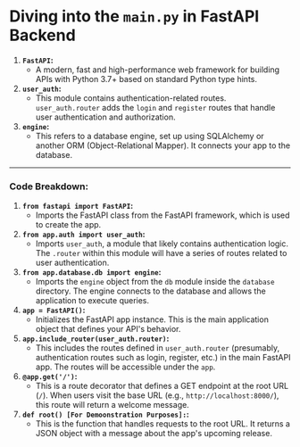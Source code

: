 # Diving into the `main.py` in FastAPI Backend

1. **`FastAPI`:**
    - A modern, fast and high-performance web framework for building APIs with Python 3.7+ based on standard Python type hints.
2. **`user_auth`:**
    - This module contains authentication-related routes. `user_auth.router` adds the `login` and `register` routes that handle user authentication
    and authorization.
3. **`engine`:**
    - This refers to a database engine, set up using SQLAlchemy or another ORM (Object-Relational Mapper). It connects your app to the database.

---

### Code Breakdown:

1. **`from fastapi import FastAPI`:**
    - Imports the FastAPI class from the FastAPI framework, which is used to create the app.
2. **`from app.auth import user_auth`:**
    - Imports `user_auth`, a module that likely contains authentication logic. The `.router` within this module will have a series of routes related to user authentication.
3. **`from app.database.db import engine`:**
    - Imports the `engine` object from the `db` module inside the `database` directory. The engine connects to the database and allows the application to execute queries.
4. **`app = FastAPI()`:**
    - Initializes the FastAPI app instance. This is the main application object that defines your API's behavior.
5. **`app.include_router(user_auth.router)`:**
    - This includes the routes defined in `user_auth.router` (presumably, authentication routes such as login, register, etc.) in the main FastAPI app. The routes will be accessible under the `app`.
6. **`@app.get('/')`:**
    - This is a route decorator that defines a GET endpoint at the root URL (`/`). When users visit the base URL (e.g., `http://localhost:8000/`), this route will return a welcome message.
7. **`def root() [For Demoonstration Purposes]:`:**
    - This is the function that handles requests to the root URL. It returns a JSON object with a message about the app's upcoming release.

    

